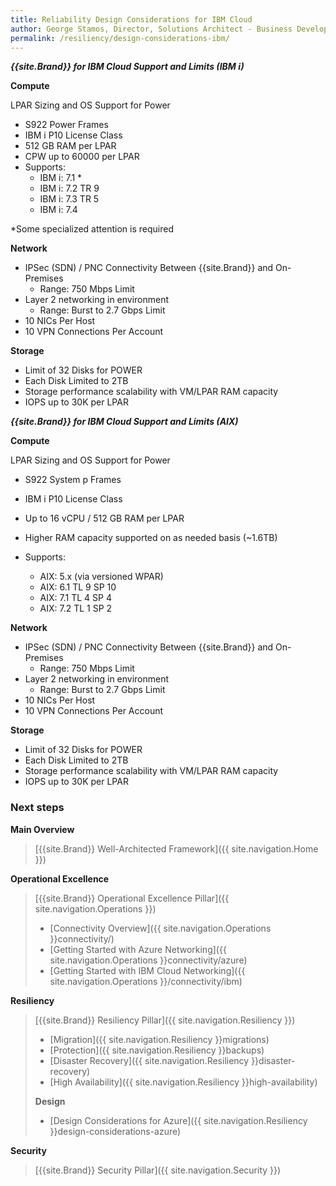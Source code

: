 ```yaml
---
title: Reliability Design Considerations for IBM Cloud
author: George Stamos, Director, Solutions Architect - Business Development
permalink: /resiliency/design-considerations-ibm/
---
```

***{{site.Brand}} for IBM Cloud Support and Limits (IBM i)***


**Compute**

LPAR Sizing and OS Support
for Power

* S922 Power Frames
* IBM i P10 License Class
* 512 GB RAM per LPAR
* CPW up to 60000 per LPAR
* Supports:
    * IBM i: 7.1 *
    * IBM i: 7.2 TR 9
    * IBM i: 7.3 TR 5
    * IBM i: 7.4
    
 *Some specialized attention is required

**Network**

* IPSec (SDN) / PNC Connectivity Between {{site.Brand}} and On-Premises		
  *  Range: 750 Mbps Limit
* Layer 2 networking in environment
  * Range: Burst to 2.7 Gbps Limit
* 10 NICs Per Host
* 10 VPN Connections Per Account


**Storage**
*  Limit of 32 Disks for POWER
* Each Disk Limited to 2TB 
* Storage performance scalability with VM/LPAR RAM capacity
* IOPS up to 30K per LPAR


***{{site.Brand}} for IBM Cloud Support and Limits (AIX)***


**Compute**

LPAR Sizing and OS Support
for Power

* S922 System p Frames
* IBM i P10 License Class
* Up to 16 vCPU / 512 GB RAM per LPAR
* Higher RAM capacity supported on as needed basis (~1.6TB)
* Supports:

  * AIX: 5.x (via versioned WPAR)
  * AIX: 6.1 TL 9 SP 10
  * AIX: 7.1 TL 4 SP 4
  * AIX: 7.2 TL 1 SP 2



**Network**

* IPSec (SDN) / PNC Connectivity Between {{site.Brand}} and On-Premises		
  *  Range: 750 Mbps Limit
* Layer 2 networking in environment
  * Range: Burst to 2.7 Gbps Limit
* 10 NICs Per Host
* 10 VPN Connections Per Account


**Storage**
* Limit of 32 Disks for POWER
* Each Disk Limited to 2TB 
* Storage performance scalability with VM/LPAR RAM capacity
* IOPS up to 30K per LPAR

### Next steps

**Main Overview**
> [{{site.Brand}} Well-Architected Framework]({{ site.navigation.Home }})

**Operational Excellence**
> [{{site.Brand}} Operational Excellence Pillar]({{ site.navigation.Operations }})
> * [Connectivity Overview]({{ site.navigation.Operations }}connectivity/)
> * [Getting Started with Azure Networking]({{ site.navigation.Operations }}connectivity/azure)
> * [Getting Started with IBM Cloud Networking]({{ site.navigation.Operations }}/connectivity/ibm)

**Resiliency**
> [{{site.Brand}} Resiliency Pillar]({{ site.navigation.Resiliency }})
> * [Migration]({{ site.navigation.Resiliency }}migrations)
> * [Protection]({{ site.navigation.Resiliency }}backups)
> * [Disaster Recovery]({{ site.navigation.Resiliency }}disaster-recovery)
> * [High Availability]({{ site.navigation.Resiliency }}high-availability)
>
> **Design**
> * [Design Considerations for Azure]({{ site.navigation.Resiliency }}design-considerations-azure)

**Security**
> [{{site.Brand}} Security Pillar]({{ site.navigation.Security }})

